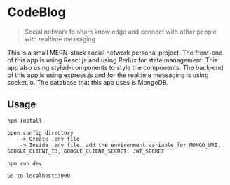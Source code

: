 # CodeBlog

> Social network to share knowledge and connect with other people with realtime messaging

This is a small MERN-stack social network personal project.
The front-end of this app is using React.js and using Redux for state management. This app also using styled-components to style the components. The back-end of this app is using express.js and for the realtime messaging is using socket.io. The database that this app uses is MongoDB.

## Usage
```
npm install

open config directory 
    -> Create .env file 
    -> Inside .env file, add the environment variable for MONGO_URI, GOOGLE_CLIENT_ID, GOOGLE_CLIENT_SECRET, JWT_SECRET

npm run dev

Go to localhost:3000
```